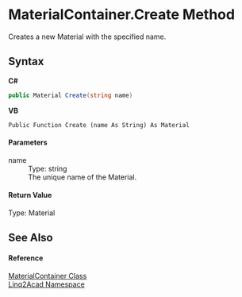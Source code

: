 # MaterialContainer.Create Method 
 

Creates a new Material with the specified name.

## Syntax

**C#**<br />
``` C#
public Material Create(string name)
```

**VB**<br />
``` VB
Public Function Create (name As String) As Material
```


#### Parameters
<dl><dt>name</dt><dd>Type: string<br />The unique name of the Material.</dd></dl>

#### Return Value
Type: Material

## See Also


#### Reference
<a href="T_Linq2Acad_MaterialContainer.md">MaterialContainer Class</a><br /><a href="N_Linq2Acad.md">Linq2Acad Namespace</a><br />
